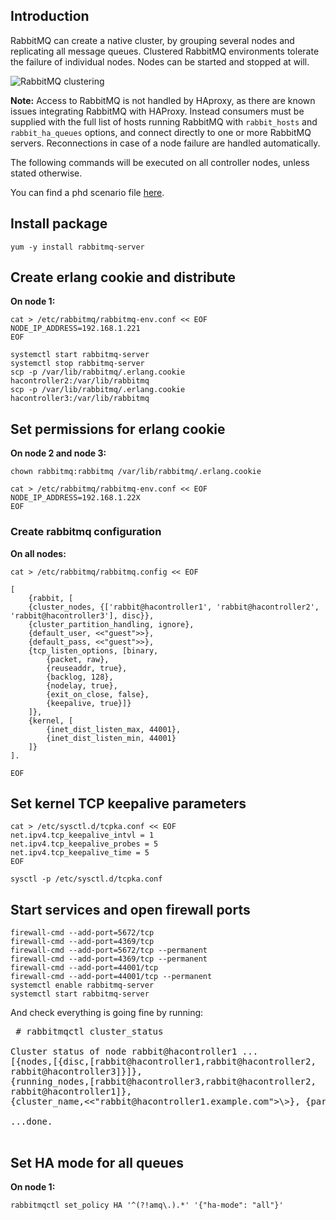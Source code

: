 Introduction
------------

RabbitMQ can create a native cluster, by grouping several nodes and replicating all message queues. Clustered RabbitMQ environments tolerate the failure of individual nodes. Nodes can be started and stopped at will.

![](Rabbitmq_clustering.jpg  "RabbitMQ clustering")

**Note:** Access to RabbitMQ is not handled by HAproxy, as there are known issues integrating RabbitMQ with HAProxy. Instead consumers must be supplied with the full list of hosts running RabbitMQ with `rabbit_hosts` and `rabbit_ha_queues` options, and connect directly to one or more RabbitMQ servers. Reconnections in case of a node failure are handled automatically.

The following commands will be executed on all controller nodes, unless stated otherwise.

You can find a phd scenario file [here](phd-setup/rabbitmq.scenario).

Install package
---------------

    yum -y install rabbitmq-server

Create erlang cookie and distribute
-----------------------------------

**On node 1:**

    cat > /etc/rabbitmq/rabbitmq-env.conf << EOF
    NODE_IP_ADDRESS=192.168.1.221
    EOF

    systemctl start rabbitmq-server
    systemctl stop rabbitmq-server
    scp -p /var/lib/rabbitmq/.erlang.cookie hacontroller2:/var/lib/rabbitmq
    scp -p /var/lib/rabbitmq/.erlang.cookie hacontroller3:/var/lib/rabbitmq

Set permissions for erlang cookie
---------------------------------

**On node 2 and node 3:**


    chown rabbitmq:rabbitmq /var/lib/rabbitmq/.erlang.cookie

    cat > /etc/rabbitmq/rabbitmq-env.conf << EOF
    NODE_IP_ADDRESS=192.168.1.22X
    EOF

### Create rabbitmq configuration

**On all nodes:**

    cat > /etc/rabbitmq/rabbitmq.config << EOF

    [
        {rabbit, [
        {cluster_nodes, {['rabbit@hacontroller1', 'rabbit@hacontroller2', 'rabbit@hacontroller3'], disc}},
        {cluster_partition_handling, ignore},
        {default_user, <<"guest">>},
        {default_pass, <<"guest">>},
        {tcp_listen_options, [binary,
            {packet, raw},
            {reuseaddr, true},
            {backlog, 128},
            {nodelay, true},
            {exit_on_close, false},
            {keepalive, true}]}
        ]},
        {kernel, [
            {inet_dist_listen_max, 44001},
            {inet_dist_listen_min, 44001}
        ]}
    ].

    EOF

Set kernel TCP keepalive parameters
-----------------------------------

    cat > /etc/sysctl.d/tcpka.conf << EOF
    net.ipv4.tcp_keepalive_intvl = 1
    net.ipv4.tcp_keepalive_probes = 5
    net.ipv4.tcp_keepalive_time = 5
    EOF

    sysctl -p /etc/sysctl.d/tcpka.conf

Start services and open firewall ports
--------------------------------------

    firewall-cmd --add-port=5672/tcp 
    firewall-cmd --add-port=4369/tcp
    firewall-cmd --add-port=5672/tcp --permanent
    firewall-cmd --add-port=4369/tcp --permanent
    firewall-cmd --add-port=44001/tcp
    firewall-cmd --add-port=44001/tcp --permanent
    systemctl enable rabbitmq-server
    systemctl start rabbitmq-server

And check everything is going fine by running:

<pre> # rabbitmqctl cluster_status

Cluster status of node rabbit@hacontroller1 ...
[{nodes,[{disc,[rabbit@hacontroller1,rabbit@hacontroller2,
rabbit@hacontroller3]}]},
{running_nodes,[rabbit@hacontroller3,rabbit@hacontroller2,
rabbit@hacontroller1]},
{cluster_name,<<"rabbit@hacontroller1.example.com">\>}, {partitions,[]}]

...done.

</pre>
Set HA mode for all queues
--------------------------

**On node 1:**

    rabbitmqctl set_policy HA '^(?!amq\.).*' '{"ha-mode": "all"}'
